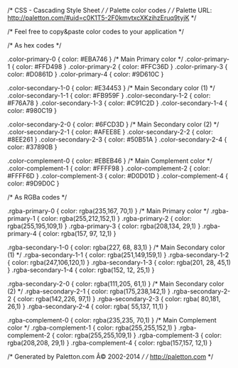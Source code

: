 /* CSS - Cascading Style Sheet */
/* Palette color codes */
/* Palette URL: http://paletton.com/#uid=c0K1T5-2F0kmvtxcXKzihzEruq9tyjK */

/* Feel free to copy&paste color codes to your application */


/* As hex codes */

.color-primary-0 { color: #EBA746 }	/* Main Primary color */
.color-primary-1 { color: #FFD498 }
.color-primary-2 { color: #FFC36D }
.color-primary-3 { color: #D0861D }
.color-primary-4 { color: #9D610C }

.color-secondary-1-0 { color: #E34453 }	/* Main Secondary color (1) */
.color-secondary-1-1 { color: #FB959F }
.color-secondary-1-2 { color: #F76A78 }
.color-secondary-1-3 { color: #C91C2D }
.color-secondary-1-4 { color: #980C19 }

.color-secondary-2-0 { color: #6FCD3D }	/* Main Secondary color (2) */
.color-secondary-2-1 { color: #AFEE8E }
.color-secondary-2-2 { color: #8EE261 }
.color-secondary-2-3 { color: #50B51A }
.color-secondary-2-4 { color: #37890B }

.color-complement-0 { color: #EBEB46 }	/* Main Complement color */
.color-complement-1 { color: #FFFF98 }
.color-complement-2 { color: #FFFF6D }
.color-complement-3 { color: #D0D01D }
.color-complement-4 { color: #9D9D0C }



/* As RGBa codes */

.rgba-primary-0 { color: rgba(235,167, 70,1) }	/* Main Primary color */
.rgba-primary-1 { color: rgba(255,212,152,1) }
.rgba-primary-2 { color: rgba(255,195,109,1) }
.rgba-primary-3 { color: rgba(208,134, 29,1) }
.rgba-primary-4 { color: rgba(157, 97, 12,1) }

.rgba-secondary-1-0 { color: rgba(227, 68, 83,1) }	/* Main Secondary color (1) */
.rgba-secondary-1-1 { color: rgba(251,149,159,1) }
.rgba-secondary-1-2 { color: rgba(247,106,120,1) }
.rgba-secondary-1-3 { color: rgba(201, 28, 45,1) }
.rgba-secondary-1-4 { color: rgba(152, 12, 25,1) }

.rgba-secondary-2-0 { color: rgba(111,205, 61,1) }	/* Main Secondary color (2) */
.rgba-secondary-2-1 { color: rgba(175,238,142,1) }
.rgba-secondary-2-2 { color: rgba(142,226, 97,1) }
.rgba-secondary-2-3 { color: rgba( 80,181, 26,1) }
.rgba-secondary-2-4 { color: rgba( 55,137, 11,1) }

.rgba-complement-0 { color: rgba(235,235, 70,1) }	/* Main Complement color */
.rgba-complement-1 { color: rgba(255,255,152,1) }
.rgba-complement-2 { color: rgba(255,255,109,1) }
.rgba-complement-3 { color: rgba(208,208, 29,1) }
.rgba-complement-4 { color: rgba(157,157, 12,1) }



/* Generated by Paletton.com Â© 2002-2014 */
/* http://paletton.com */